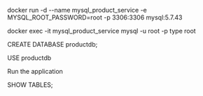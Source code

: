 docker run -d --name mysql_product_service -e MYSQL_ROOT_PASSWORD=root -p 3306:3306 mysql:5.7.43

docker exec -it mysql_product_service mysql -u root -p
type root

CREATE DATABASE productdb;

USE productdb

Run the application

SHOW TABLES;

